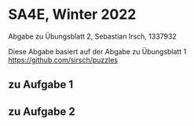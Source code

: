 # SA4E, Winter 2022

Abgabe zu Übungsblatt 2, Sebastian Irsch, 1337932

Diese Abgabe basiert auf der Abgabe zu Übungsblatt 1 https://github.com/sirsch/puzzles

## zu Aufgabe 1

## zu Aufgabe 2
